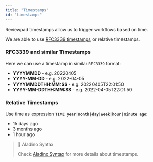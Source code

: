 ```yaml
---
title: "Timestamps"
id: "timestamps"
---
```


Reviewpad timestamps allow us to trigger workflows based on time.

We are able to use [RFC3339 timestamps](https://pkg.go.dev/time#pkg-constants) or relative timestamps.

### RFC3339 and similar Timestamps

Here we can use a timestamp in similar `RFC3339` format:

- **YYYYMMDD** - e.g. 20220405
- **YYYY-MM-DD** - e.g. 2022-04-05
- **YYYYMMDDTHH:MM:SS** - e.g. 20220405T22:01:50
- **YYYY-MM-DDTHH:MM:SS** - e.g. 2022-04-05T22:01:50

### Relative Timestamps

Use time as expression **`TIME year|month|day|week|hour|minute ago`**:

- 15 days ago
- 3 months ago
- 1 hour ago

> 📘 Aladino Syntax
> 
> Check [Aladino Syntax](../../reviewpad-file-specification/aladino-specification/aladino-syntax.md) for more details about timestamps.